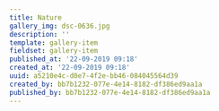 ```yaml
---
title: Nature
gallery_img: dsc-0636.jpg
description: ''
template: gallery-item
fieldset: gallery-item
published_at: '22-09-2019 09:18'
created_at: '22-09-2019 09:18'
uuid: a5210e4c-d0e7-4f2e-bb46-084045564d39
created_by: bb7b1232-077e-4e14-8182-df386ed9aa1a
published_by: bb7b1232-077e-4e14-8182-df386ed9aa1a
---
```

